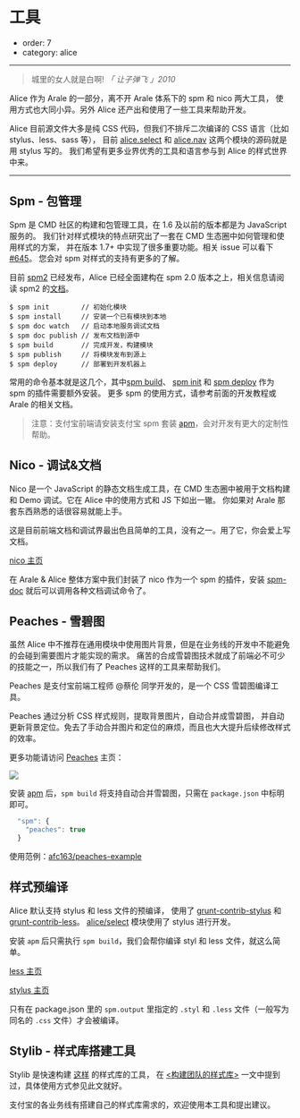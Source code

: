 # 工具

- order: 7
- category: alice

---

> 城里的女人就是白啊! *「 让子弹飞 」2010*

Alice 作为 Arale 的一部分，离不开 Arale 体系下的 spm 和 nico 两大工具，
使用方式也大同小异。另外 Alice 还产出和使用了一些工具来帮助开发。

Alice 目前源文件大多是纯 CSS 代码，但我们不排斥二次编译的 CSS 语言（比如 stylus、less、sass 等），
目前 [alice.select](http://aliceui.org/select) 和 [alice.nav](http://aliceui.org/nav) 这两个模块的源码就是用 stylus 写的。
我们希望有更多业界优秀的工具和语言参与到 Alice 的样式世界中来。

---

## Spm - 包管理

Spm 是 CMD 社区的构建和包管理工具，在 1.6 及以前的版本都是为 JavaScript 服务的。
我们针对样式模块的特点研究出了一套在 CMD 生态圈中如何管理和使用样式的方案，
并在版本 1.7+ 中实现了很多重要功能。相关 issue 可以看下 [#645](https://github.com/spmjs/spm/issues/645)。
您会对 spm 对样式的支持有更多的了解。

目前 [spm2](http://github.com/spmjs/spm2) 已经发布，Alice 已经全面建构在 spm 2.0 版本之上，相关信息请阅读 spm2 的[文档](http://docs.spmjs.org/)。

```
$ spm init        // 初始化模块
$ spm install     // 安装一个已有模块到本地
$ spm doc watch   // 启动本地服务调试文档
$ spm doc publish // 发布文档到源中
$ spm build       // 完成开发，构建模块
$ spm publish     // 将模块发布到源上
$ spm deploy      // 部署到开发机器上
```

常用的命令基本就是这几个，其中[spm build](https://github.com/spmjs/spm-build)、 [spm init](https://github.com/spmjs/spm-init) 和 [spm deploy](https://github.com/spmjs/spm-deploy) 作为 spm 的插件需要额外安装。
更多 spm 的使用方式，请参考前面的开发教程或 Arale 的相关文档。

> 注意：支付宝前端请安装支付宝 spm 套装 [apm](https://github.com/spmjs/apm)，会对开发有更大的定制性帮助。


## Nico - 调试&文档

Nico 是一个 JavaScript 的静态文档生成工具，在 CMD 生态圈中被用于文档构建和 Demo 调试。它在 Alice 中的使用方式和 JS 下如出一辙。
你如果对 Arale 那套东西熟悉的话很容易就能上手。

这是目前前端文档和调试界最出色且简单的工具，没有之一。用了它，你会爱上写文档。

[nico 主页](http://lab.lepture.com/nico/)

在 Arale & Alice 整体方案中我们封装了 nico 作为一个 spm 的插件，安装 [spm-doc](https://github.com/spmjs/spm-doc) 就后可以调用各种文档调试命令了。

## Peaches - 雪碧图

虽然 Alice 中不推荐在通用模块中使用图片背景，但是在业务线的开发中不能避免的会碰到需要图片才能实现的需求。
痛苦的合成雪碧图技术就成了前端必不可少的技能之一，所以我们有了 Peaches 这样的工具来帮助我们。

Peaches 是支付宝前端工程师 @蔡伦 同学开发的，是一个 CSS 雪碧图编译工具。

Peaches 通过分析 CSS 样式规则，提取背景图片，自动合并成雪碧图，
并自动更新背景定位。免去了手动合并图片和定位的麻烦，而且也大大提升后续修改样式的效率。

更多功能请访问 [Peaches](http://peaches.io/) 主页：

[![](https://raw.github.com/slowhost/upload/1362839444253/peaches.png)](http://peaches.io/)

安装 [apm](https://github.com/spmjs/apm) 后，`spm build` 将支持自动合并雪碧图，只需在 `package.json` 中标明即可。

```js
  "spm": {
    "peaches": true
  }
```

使用范例：[afc163/peaches-example](https://github.com/afc163/peaches-example)

## 样式预编译

Alice 默认支持 stylus 和 less 文件的预编译，
使用了 [grunt-contrib-stylus](https://github.com/gruntjs/grunt-contrib-stylus) 和 [grunt-contrib-less](https://github.com/gruntjs/grunt-contrib-less)。
[alice/select](https://github.com/aliceui/select) 模块使用了 stylus 进行开发。

安装 `apm` 后只需执行 `spm build`，我们会帮你编译 styl 和 less 文件，就这么简单。

[less 主页](http://www.lesscss.net/)

[stylus 主页](http://learnboost.github.com/stylus/)

只有在 package.json 里的 `spm.output` 里指定的 `.styl` 和 `.less` 文件（一般写为同名的 `.css` 文件）才会被编译。

## Stylib - 样式库搭建工具

Stylib 是快速构建 [这样](http://aliceui.org/stylib) 的样式库的工具，
在 [<构建团队的样式库>](/docs/build.html#构建团队的样式库) 一文中提到过，具体使用方式参见此文就好。

支付宝的各业务线有搭建自己的样式库需求的，欢迎使用本工具和提出建议。
